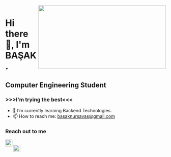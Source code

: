 <img src= "https://media.giphy.com/media/USV0ym3bVWQJJmNu3N/giphy.gif" align="right" width ="400" height="200" >


# Hi there 👋, I'm BAŞAK.  
## Computer Engineering Student
### >>>I'm trying the best<<<  


- 🌱 I’m currently learning Backend Technologies.
- 📫 How to reach me: basaknursavas@gmail.com


 
### Reach out to me  

[<img  width="22" src="https://unpkg.com/simple-icons@v8/icons/linkedin.svg" align="left" />][linkedin]   
[<img  width="22" src="https://unpkg.com/simple-icons@v8/icons/hackerrank.svg" align="left" />][hackerrank]   

<br /> 


[linkedin]: https://www.linkedin.com/in/basaknursavas/ 
[hackerrank]: https://www.hackerrank.com/basaknursavas

